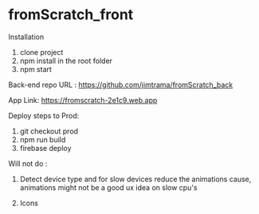 
# fromScratch_front


Installation 
1. clone project
2. npm install in the root folder
3. npm start

Back-end repo URL : https://github.com/jimtrama/fromScratch_back

App Link: https://fromscratch-2e1c9.web.app



Deploy steps to Prod:
1. git checkout prod 
2. npm run build 
3. firebase deploy 



Will not do :

1. Detect device type and for slow devices reduce the animations cause,
animations might not be a good ux idea on slow cpu's

2. Icons
